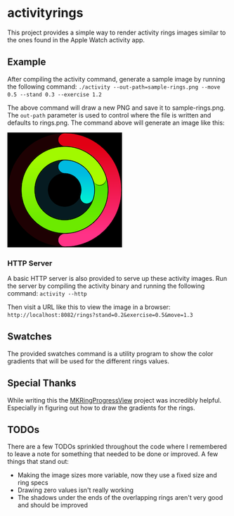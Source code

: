# activityrings

This project provides a simple way to render activity rings images similar to the ones found in the Apple Watch activity app. 

## Example

After compiling the activity command, generate a sample image by running the following command:
`./activity --out-path=sample-rings.png --move 0.5 --stand 0.3 --exercise 1.2`

The above command will draw a new PNG and save it to sample-rings.png. The `out-path` parameter is used to control where the file is written and defaults to rings.png. The command above will generate an image like this:

![Sample Rings](examples/rings.png)

### HTTP Server

A basic HTTP server is also provided to serve up these activity images. Run the server by compiling the activity binary and running the following command:
`activity --http`

Then visit a URL like this to view the image in a browser: 
`http://localhost:8082/rings?stand=0.2&exercise=0.5&move=1.3`

## Swatches

The provided swatches command is a utility program to show the color gradients that will be used for the different rings values. 

## Special Thanks

While writing this the [MKRingProgressView](https://github.com/maxkonovalov/MKRingProgressView) project was incredibly helpful. Especially in figuring out how to draw the gradients for the rings.

## TODOs
 
There are a few TODOs sprinkled throughout the code where I remembered to leave a note for something that needed to be done or improved. A few things that stand out:
* Making the image sizes more variable, now they use a fixed size and ring specs
* Drawing zero values isn't really working
* The shadows under the ends of the overlapping rings aren't very good and should be improved
